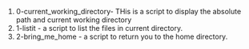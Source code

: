 1. 0-current_working_directory- THis is a script to display the absolute path and current working directory
2. 1-listit - a script to list the files in current directory.
3. 2-bring_me_home - a script to return you to the home directory.
